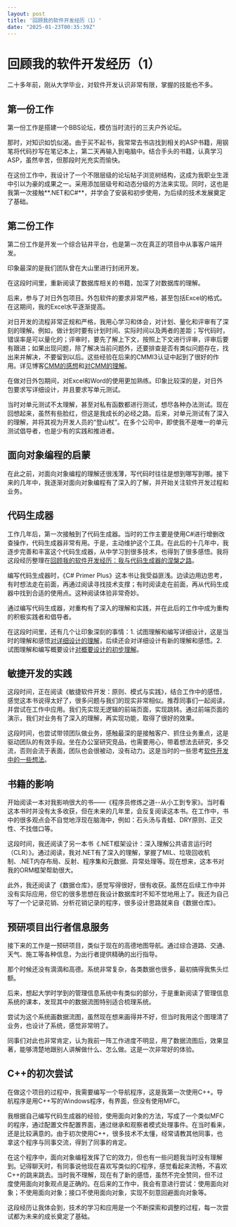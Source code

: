 ```yaml
---
layout: post
title: '回顾我的软件开发经历（1）'
date: "2025-01-23T00:35:39Z"
---
```

回顾我的软件开发经历（1）
=============

二十多年前，刚从大学毕业，对软件开发认识非常有限，掌握的技能也不多。

第一份工作
-----

第一份工作是搭建一个BBS论坛，模仿当时流行的三夫户外论坛。

那时，对知识如饥似渴。由于买不起书，我常常去书店找到相关的ASP书籍，用钢笔将代码抄写在笔记本上，第二天再输入到电脑中。结合手头的书籍，认真学习ASP，虽然辛苦，但那段时光充实而愉快。

在这份工作中，我设计了一个不限层级的论坛帖子浏览树结构，这成为我职业生涯中引以为豪的成果之一。采用添加层级号和动态分级的方法来实现。同时，这也是我第一次接触\*\*.NET和C#\*\*，并学会了安装和初步使用，为后续的技术发展奠定了基础。

第二份工作
-----

第二份工作是开发一个综合钻井平台，也是第一次在真正的项目中从事客户端开发。

印象最深的是我们团队曾在大山里进行封闭开发。

在这段时间里，重新阅读了数据库相关的书籍，加深了对数据库的理解。

后来，参与了对日外包项目。外包软件的要求非常严格，甚至包括Excel的格式。在这期间，我的Excel水平逐渐提高。

对日开发的流程非常正规和严格，我用心学习和体会，对计划、量化和评审有了深刻的理解。例如，做计划时要有计划时间、实际时间以及两者的差距；写代码时，错误率是可以量化的；评审时，要先了解上下文，按照上下文进行评审，评审后要有跟进；如果出现问题，除了解决当前问题外，还要排查是否有类似问题存在，找出来并解决，不要留到以后。这些经验在后来的CMMI3认证中起到了很好的作用。详见博客[CMM的感想](https://www.cnblogs.com/admin11/archive/2005/07/22/198252.html)和[对CMM的理解](https://www.cnblogs.com/admin11/archive/2005/08/19/218597.html)。

在做对日外包期间，对Excel和Word的使用更加熟练。印象比较深的是，对日外包要求写详细设计，并且要求写单元测试。

当时对单元测试不太理解，甚至对私有函数都进行测试，想尽各种办法测试。现在回想起来，虽然有些脸红，但这是我成长的必经之路。后来，对单元测试有了深入的理解，并将其视为开发人员的“登山杖”。在多个公司中，即使我不是唯一的单元测试倡导者，也是少有的实践和推进者。

面向对象编程的启蒙
---------

在此之前，对面向对象编程的理解还很浅薄，写代码时往往是想到哪写到哪。接下来的几年中，我逐渐对面向对象编程有了深入的了解，并开始关注软件开发过程和业务。

代码生成器
-----

工作几年后，第一次接触到了代码生成器。当时的工作主要是使用C#进行增删改查操作，代码生成器非常有用。于是，主动维护这个工具。在此后的十几年中，我逐步完善和丰富这个代码生成器，从中学习到很多技术，也得到了很多感悟。我将这段经历整理在[回顾我的软件开发经历：我与代码生成器的涅槃之路](https://www.cnblogs.com/Rong-/p/18682641)。

编写代码生成器时，《C# Primer Plus》这本书让我受益匪浅。边读边用边思考，有时想法走在前面，再通过阅读寻找技术支撑；有时阅读走在前面，再从代码生成器中找到合适的使用点。这种阅读体验非常奇妙。

通过编写代码生成器，对重构有了深入的理解和实践，并在此后的工作中成为重构的积极实践者和倡导者。

在这段时间里，还有几个让印象深刻的事情：1. 试图理解和编写详细设计，这是当时的理解和感悟[对详细设计的理解](https://www.cnblogs.com/admin11/archive/2005/08/19/218594.html)，后续还会对详细设计有新的理解和感悟。2. 试图理解和编写概要设计[对概要设计的初步理解](https://www.cnblogs.com/admin11/archive/2006/06/08/420311.html)。

敏捷开发的实践
-------

这段时间，正在阅读《敏捷软件开发：原则、模式与实践》，结合工作中的感悟，感觉这本书说得太好了，很多问题与我们的现实非常相似。推荐同事们一起阅读，并尝试在工作中应用。我们先实现无逻辑的前端页面，实现跳转。通过前端页面的演示，我们对业务有了深入的理解，再实现功能，取得了很好的效果。

这段时间，也尝试带领团队做业务，感触最深的是接触客户、抓住业务重点，这是驱动团队的有效手段。坐在办公室研究竞品，也需要用心，带着想法去研究，多交流，否则会流于表面，团队也会很被动，没有动力。这是当时的一些思考[软件开发中的一些想法](https://www.cnblogs.com/admin11/archive/2007/02/15/650893.html)。

书籍的影响
-----

开始阅读一本对我影响很大的书——《程序员修炼之道--从小工到专家》。当时看这本书时并没有太多收获，但在未来的几年里，会反复阅读这本书。在工作中，书中的很多观点会不自觉地浮现在脑海中，例如：石头汤与青蛙、DRY原则、正交性、不找借口等。

这段时间，我还阅读了另一本书《.NET框架设计：深入理解公共语言运行时（CLR）》。通过阅读，我对.NET有了深入的理解，掌握了MIL、垃圾回收机制、.NET内存布局、反射、程序集和元数据、异常处理等。现在想来，这本书对我的ORM框架帮助很大。

此外，我还阅读了《数据仓库》，感觉写得很好，很有收获。虽然在后续工作中并没有实际应用，但它的很多思想在我设计数据库时不知不觉地用上了。我还为自己写了一个记录花销、分析花销记录的程序，很多设计思路就来自《数据仓库》。

预研项目出行者信息服务
-----------

接下来的工作是一预研项目，类似于现在的高德地图导航。通过综合道路、交通、天气、施工等各种信息，为出行者提供精确的出行指导。

那个时候还没有滴滴和高德。系统非常复杂，各类数据也很多，最初搞得我焦头烂额。

后来，想起大学时学到的管理信息系统中有类似的部分，于是重新阅读了管理信息系统的课本，发现其中的数据流图特别适合梳理系统。

尝试为这个系统画数据流图，虽然现在想来画得并不好，但当时我用这个图理清了业务，也设计了系统，感觉非常明了。

同事们对此也非常肯定，认为我前一阵工作进度不明显，用了数据流图后，效果显著，能够清楚地跟别人讲解做什么、怎么做。这是一次非常好的体验。

C++的初次尝试
--------

在做这个项目的过程中，我需要编写一个导航程序，这是我第一次使用C++。导航程序是用C++写的Windows程序，有界面，但没有使用MFC。

我根据自己编写代码生成器的经验，使用面向对象的方法，写成了一个类似MFC的程序，通过配置文件配置界面，通过继承和观察者模式处理事件。在当时看来，还是比较满意的。由于初次使用C++，很多技术不太懂，经常请教其他同事，也拿这个程序与同事交流，得到了同事的肯定。

在这个程序中，面向对象编程发挥了它的效力，但也有一些问题我当时没有理解到。记得聊天时，有同事说他现在喜欢写类似的C程序，感觉看起来流畅，不喜欢C++的跳来跳去。当时我不理解，现在有了新的感悟，虽然不完全赞同，但不过度使用面向对象观点是正确的。在后来的工作中，我会有意进行尝试：使用面向对象；不使用面向对象；接口不使用面向对象，实现不刻意回避面向对象等。

这段经历让我体会到，技术的学习和应用是一个不断探索和调整的过程，每一次尝试都为未来的成长奠定了基础。